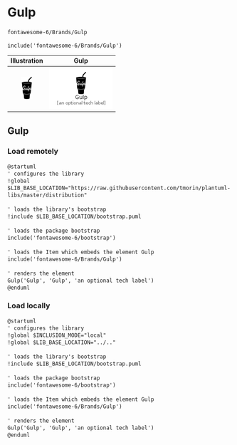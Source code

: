 # Gulp


```text
fontawesome-6/Brands/Gulp
```

```text
include('fontawesome-6/Brands/Gulp')
```



| Illustration | Gulp |
| :---: | :---: |
| ![illustration for Illustration](../../fontawesome-6/Brands/Gulp.png) | ![illustration for Gulp](../../fontawesome-6/Brands/Gulp.Local.png) |




## Gulp

### Load remotely
```plantuml
@startuml
' configures the library
!global $LIB_BASE_LOCATION="https://raw.githubusercontent.com/tmorin/plantuml-libs/master/distribution"

' loads the library's bootstrap
!include $LIB_BASE_LOCATION/bootstrap.puml

' loads the package bootstrap
include('fontawesome-6/bootstrap')

' loads the Item which embeds the element Gulp
include('fontawesome-6/Brands/Gulp')

' renders the element
Gulp('Gulp', 'Gulp', 'an optional tech label')
@enduml
```

### Load locally
```plantuml
@startuml
' configures the library
!global $INCLUSION_MODE="local"
!global $LIB_BASE_LOCATION="../.."

' loads the library's bootstrap
!include $LIB_BASE_LOCATION/bootstrap.puml

' loads the package bootstrap
include('fontawesome-6/bootstrap')

' loads the Item which embeds the element Gulp
include('fontawesome-6/Brands/Gulp')

' renders the element
Gulp('Gulp', 'Gulp', 'an optional tech label')
@enduml
```

